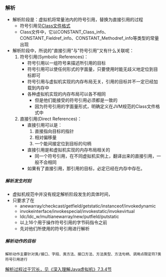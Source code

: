 ### 解析

* 解析阶段是：虚拟机将常量池内的符号引用，替换为直接引用的过程
    * 符号引用见[Class文件格式](../../ClassFileStructure/CFS_Intro.md)
    * Class文件中，它以CONSTANT_Class_info、CONSTANT_Fieldref_info、CONSTANT_Methodref_info等类型的常量出现
* 解析阶段中，所说的"直接引用"与"符号引用"又有什么关联呢：
    1. 符号引用(Symbolic References)：
        * 符号引用以一组符号来描述所引用的目标
        * 符号引用可以使任何形式的字面量，只要使用时能无歧义地定位到目标即可
        * 符号引用与虚拟机实现的内存布局无关，引用的目标并不一定已经加载到内存中
        * 各种虚拟机实现的内存布局可以各不相同
            * 但是他们能接受的符号引用必须都是一致的
            * 因为符号引用的字面量形式，明确定义在JVM规范的Class文件格式中
    2. 直接引用(Direct References)：
        * 直接引用可以是：
            1. 直接指向目标的指针
            2. 相对偏移量
            3. 一个能间接定位到目标的句柄
        * 直接引用是和虚拟机实现的内存布局相关的
            * 同一个符号引用，在不同虚拟机实例上，翻译出来的直接引用，一般不会相同
        * 如果有了直接引用，那引用的目标，必定已经在内存中存在。

##### 解析发生时刻

* 虚拟机规范中并没有规定解析阶段发生的具体时间，
* 只要求了在
    * anewarray/checkcast/getfield/getstatic/instanceof/invokedynamic
    * invokeinterface/invokespecial/invokestatic/invokevirtual
    * ldc/ldc_w/multianewarray/new/putfield/putstatic
    * 以上16个用于操作符号引用的字节码指令之前
    * 先对他们所使用的符号引用进行解析

##### 解析动作的目标

```
解析动作主要针对类/接口、字段、类方法、接口方法、方法类型、方法句柄、调用点限定符7类符号引用进行
```

[解析过程过于冗长，见《深入理解Java虚拟机》7.3.4节]()